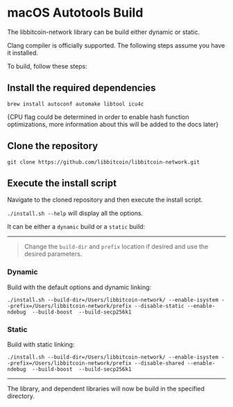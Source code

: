 # macOS Autotools Build

The libbitcoin-network library can be build either dynamic or static.

Clang compiler is officially supported.
The following steps assume you have it installed.

To build, follow these steps:
## Install the required dependencies
```
brew install autoconf automake libtool icu4c
```

{CPU flag could be determined in order to enable hash function optimizations, more information about this will be added to the docs later}

## Clone the repository

```
git clone https://github.com/libbitcoin/libbitcoin-network.git
```

## Execute the install script

Navigate to the cloned repository and then execute the install script.

`./install.sh --help` will display all the options.

It can be either a `dynamic` build or a `static` build:

---

> Change the `build-dir` and `prefix` location if desired and use the desired parameters.

### Dynamic

Build with the default options and dynamic linking:
```
./install.sh --build-dir=/Users/libbitcoin-network/ --enable-isystem --prefix=/Users/libbitcoin-network/prefix --disable-static --enable-ndebug  --build-boost  --build-secp256k1
```

### Static

Build with static linking:
```
./install.sh --build-dir=/Users/libbitcoin-network/ --enable-isystem --prefix=/Users/libbitcoin-network/prefix --disable-shared --enable-ndebug  --build-boost  --build-secp256k1
```

---

The library, and dependent libraries will now be build in the specified directory.
